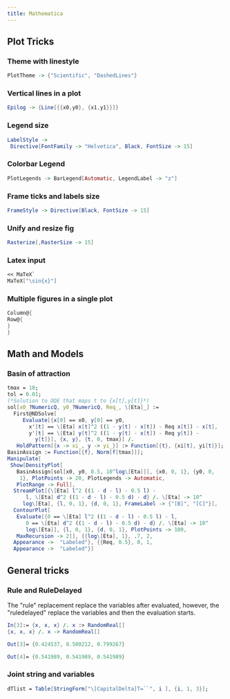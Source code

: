 ```yaml
---
title: Mathematica
---
```

## Plot Tricks

### Theme with linestyle

```Mathematica
PlotTheme -> {"Scientific", "DashedLines"}
```

### Vertical lines in a plot

```mathematica
Epilog -> {Line[{{x0,y0}, {x1,y1}}]}
```

### Legend size

```mathematica
LabelStyle -> 
 Directive[FontFamily -> "Helvetica", Black, FontSize -> 15]
```

### Colorbar Legend

```mathematica
PlotLegends -> BarLegend[Automatic, LegendLabel -> "z"]
```

### Frame ticks and labels size

```mathematica
FrameStyle -> Directive[Black, FontSize -> 15]
```

### Unify and resize fig

```mathematica
Rasterize[,RasterSize -> 15]
```

### Latex input

```Mathematica
<< MaTeX`
MaTeX["\sin{x}"]
```

### Multiple figures in a single plot
```Mathematica
Column@{
Row@{
}
}
```

## Math and Models 

### Basin of attraction

```Mathematica
tmax = 10;
tol = 0.01;
(*Solution to ODE that maps t to {x[t],y[t]}*)
sol[x0_?NumericQ, y0_?NumericQ, Req_, \[Eta]_] := 
  First@NDSolve[
     Evaluate[{x[0] == x0, y[0] == y0, 
       x'[t] == \[Eta] x[t]^2 ((1 - y[t] - x[t]) - Req x[t]) - x[t], 
       y'[t] == \[Eta] y[t]^2 ((1 - y[t] - x[t]) - Req y[t]) - 
         y[t]}], {x, y}, {t, 0, tmax}] /. 
   HoldPattern[{x -> xi_, y -> yi_}] :> Function[{t}, {xi[t], yi[t]}];
BasinAssign := Function[{f}, Norm[f[tmax]]];
Manipulate[
 Show[DensityPlot[
   BasinAssign[sol[x0, y0, 0.5, 10^log\[Eta]]], {x0, 0, 1}, {y0, 0, 
    1}, PlotPoints -> 20, PlotLegends -> Automatic, 
   PlotRange -> Full], 
  StreamPlot[{\[Eta] l^2 ((1 - d - l) - 0.5 l) - 
      l, \[Eta] d^2 ((1 - d - l) - 0.5 d) - d} /. \[Eta] -> 10^
     log\[Eta], {l, 0, 1}, {d, 0, 1}, FrameLabel -> {"[B]", "[C]"}], 
  ContourPlot[
   Evaluate[{0 == \[Eta] l^2 ((1 - d - l) - 0.5 l) - l, 
      0 == \[Eta] d^2 ((1 - d - l) - 0.5 d) - d} /. \[Eta] -> 10^
      log\[Eta]], {l, 0, 1}, {d, 0, 1}, PlotPoints -> 100, 
   MaxRecursion -> 2]], {{log\[Eta], 1}, .7, 2, 
  Appearance ->  "Labeled"}, {{Req, 0.5}, 0, 1, 
  Appearance ->  "Labeled"}]

```

## General tricks

### Rule and RuleDelayed

The "rule" replacement replace the variables after evaluated, however, the "ruledelayed" replace the variables and then the evaluation starts.

```Mathematica
In[3]:= {x, x, x} /. x :> RandomReal[]
{x, x, x} /. x -> RandomReal[]

Out[3]= {0.424537, 0.500212, 0.799267}

Out[4]= {0.541989, 0.541989, 0.541989}
```

### Joint string and variables

```mathematica
dTlist = Table[StringForm["\[CapitalDelta]T=``", i ], {i, 1, 3}];
```
